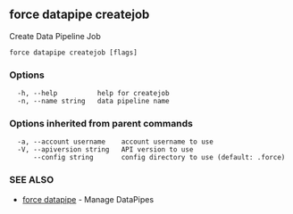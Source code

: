 ## force datapipe createjob

Create Data Pipeline Job

```
force datapipe createjob [flags]
```

### Options

```
  -h, --help          help for createjob
  -n, --name string   data pipeline name
```

### Options inherited from parent commands

```
  -a, --account username    account username to use
  -V, --apiversion string   API version to use
      --config string       config directory to use (default: .force)
```

### SEE ALSO

* [force datapipe](force_datapipe.md)	 - Manage DataPipes

